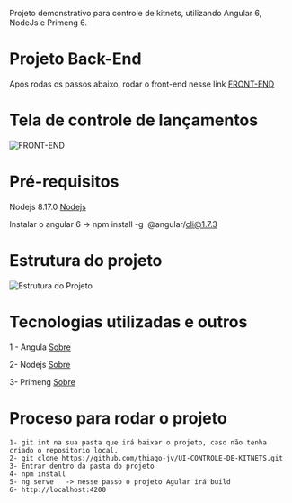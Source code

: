 Projeto demonstrativo para controle de kitnets, utilizando Angular 6, NodeJs e Primeng 6.

# Projeto Back-End
Apos rodas os passos abaixo, rodar o front-end nesse link [FRONT-END](https://github.com/thiago-jv/API-CONTROLE-DE-KITNETS)

# Tela de controle de lançamentos
![FRONT-END](https://github.com/thiago-jv/UI-CONTROLE-DE-KITNETS/blob/main/controle.png)

# Pré-requisitos

Nodejs 8.17.0 [Nodejs](https://nodejs.org/pt-br/download/)

Instalar o angular 6 -> npm install -g  @angular/cli@1.7.3

# Estrutura do projeto

![Estrutura do Projeto](https://github.com/thiago-jv/UI-CONTROLE-DE-KITNETS/blob/main/estrutura_projeto_front_end.png)


# Tecnologias utilizadas e outros

1 - Angula [Sobre](https://angular.io/)

2- Nodejs [Sobre](https://nodejs.org/pt-br/about/)

3- Primeng [Sobre](https://www.primefaces.org/primeng/v6.1.7/#/)


# Proceso para rodar o projeto
```
1- git int na sua pasta que irá baixar o projeto, caso não tenha criado o repositorio local.
2- git clone https://github.com/thiago-jv/UI-CONTROLE-DE-KITNETS.git
3- Entrar dentro da pasta do projeto
4- npm install
5- ng serve   -> nesse passo o projeto Agular irá build
6- http://localhost:4200

```
